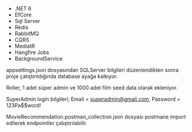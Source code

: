 - .NET 6
- EfCore
- Sql Server
- Redis
- RabbitMQ
- CQRS
- MediatR
- Hangfire Jobs
- BackgroundService

appsettings.json dosyasından SQLServer bilgileri düzenlendikten sonra proje çalıştırıldığında database ayağa kalkıyor.

Roller, 1 adet süper admin ve 1000 adet film seed data olarak ekleniyor.

SuperAdmin login bilgileri; 
 Email = superadmin@gmail.com,
 Password = 123Pa$$word!

MovieRecommendation.postman_collection.json dosyası postmane import edilerek endpointler çalıştırılabilir.
